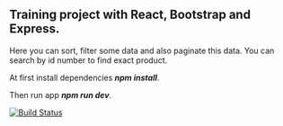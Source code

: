 Training project with React, Bootstrap and Express.
---
Here you can sort, filter some data and also paginate this data. You can search by id number to find exact product.

At first install dependencies ***npm install***.

Then run app ***npm run dev***.

[![Build Status](https://travis-ci.org/Rustamaha/studing-project.svg?branch=master)](https://travis-ci.org/Rustamaha/studing-project)
